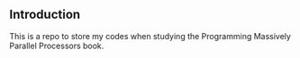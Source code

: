 ## Introduction
This is a repo to store my codes when studying the Programming Massively Parallel Processors book.
